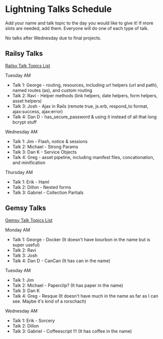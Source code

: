 # Lightning Talks Schedule

Add your name and talk topic to the day you would like to give it!  If more slots are needed, add them.  Everyone will do one of each type of talk.

No talks after Wednesday due to final projects.

## Railsy Talks

[Railsy Talk Topics List](./railsy-talk-topics.md)

Tuesday AM
- Talk 1: George - routing, resources, including url helpers (url and path), named routes (as), and custom routing
- Talk 2: Ravi - Helper methods (link helpers, date helpers, form helpers, asset helpers)
- Talk 3: Josh - Ajax in Rails (remote true, js.erb, respond_to format, ajax:success, ajax:error)
- Talk 4: Dan D - has_secure_password & using it instead of all that long bcrypt stuff

Wednesday AM
- Talk 1: Jim - Flash, notice & sessions
- Talk 2: Michael - Strong Params
- Talk 3: Dan K - Service Objects
- Talk 4: Greg - asset pipeline, including manifest files, concationation, and minification

Thursday AM
- Talk 1: Erik - Haml
- Talk 2: Dillon - Nested forms
- Talk 3: Gabriel - Collection Partials

## Gemsy Talks

[Gemsy Talk Topics List](./gemsy_talk_topics.md)

Monday AM
- Talk 1: George - Docker (It doesn't have bourbon in the name but is super useful)
- Talk 2: Ravi
- Talk 3: Josh
- Talk 4: Dan D - CanCan (It has can in the name)

Tuesday AM
- Talk 1: Jim
- Talk 2: Michael - Paperclip?  (It has paper in the name)
- Talk 3: Dan K
- Talk 4: Greg - Resque (It doesn't have much in the name as far as I can see. Maybe it's kind of a rorschach)

Wednesday AM
- Talk 1: Erik - Sorcery
- Talk 2: Dillon
- Talk 3: Gabriel - Coffeescript !!! (It has coffee in the name)
